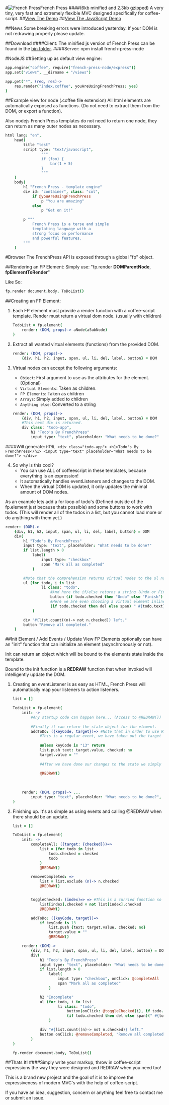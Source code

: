 #![French Press](http://dylanpiercey.com/img/fp.png)French Press 
####(6kb minified and 2.3kb gzipped)
A very tiny, very fast and extremely flexible MVC designed specifically for coffee-script.
##[View The Demo](https://github.com/DylanPiercey/FPMusic)
##[View The JavaScript Demo](https://github.com/DylanPiercey/FPMusicJS)

##News
Some breaking errors were introduced yesterday. If your DOM is not redrawing properly please update.

##Download
####Client:
The minified js version of French Press can be found in the [bin folder](https://github.com/DylanPiercey/FrenchPress/blob/master/bin/frenchpress.min.js).
####Server:
    npm install french-press-node

#NodeJS
##Setting up as default view engine:

```CoffeeScript
app.engine("coffee", require("french-press-node/express"))
app.set("views", __dirname + "/views")

app.get("*", (req, res)->
    res.render("index.coffee", youAreUsingFrenchPress: yes)
)
```

##Example view for node (.coffee file extension)
All html elements are automatically exposed as functions. (Do not need to extract them from the DOM, or export a function).

Also nodejs French Press templates do not need to return one node, they can return as many outer nodes as necessary.
```CoffeeScript
html lang: "en",
    head(
        title "test"
        script type: "text/javascript",
                """
                if (foo) {
                    bar(1 + 5)
                }
                """
    )
    body(
        h1 "French Press - template engine"
        div id: "container", class: "col",
            if @youAreUsingFrenchPress
                p "You are amazing"
            else
                p "Get on it!"

        p """
            French Press is a terse and simple
            templating language with a
            strong focus on performance
            and powerful features.
        """
    )
```

#Browser
The FrenchPress API is exposed through a global "fp" object.

##Rendering an FP Element:
Simply use: "fp.render **DOMParentNode**, **fpElementToRender**"

Like So:

```CoffeeScript
fp.render document.body, ToDoList()
```

##Creating an FP Element:

1. Each FP element must provide a render function with a coffee-script template.
Render must return a virtual dom node. (usually with children)
    ```CoffeeScript
    TodoList = fp.element(
        render: (DOM, props)-> aNode(aSubNode)
    )
    ```

2. Extract all wanted virtual elements (functions) from the provided DOM.
    ```CoffeeScript
    render: (DOM, props)->
        {div, h1, h2, input, span, ul, li, del, label, button} = DOM
    ```
        
3. Virtual nodes can accept the following arguments:
    + `Object`: First argument to use as the attributes for the element. (Optional)
    + `Virtual Elements`: Taken as children.
    + `FP Elements`: Taken as children
    + `Arrays`: Simply added to children
    + `Anything else`: Converted to a string 
    ```CoffeeScript
    render: (DOM, props)->
        {div, h1, h2, input, span, ul, li, del, label, button} = DOM
        #This next div is returned.
        div class: "todo-app",
            h1 "Todo's By FrenchPress" 
            input type: "text", placeholder: "What needs to be done?"
    ```
####Will generate:
    ```HTML
    <div class="todo-app">
        <h1>Todo's By FrenchPress</h1>
        <input type="text" placeholder="What needs to be done?">
    </div>
    ```
        
4. So why is this cool?
    + You can use ALL of coffeescript in these templates, because everything is an expression!
    + It automatically handles eventListeners and changes to the DOM.
    + When the virtual DOM is updated, it only updates the minimal amount of DOM nodes.
    
As an example lets add a for loop of todo's (Defined outside of the fp.element just because thats possible) and some buttons to work with todos. (This will render all of the todos in a list, but you cannot load more or do anything with them yet.)

```CoffeeScript
render: (DOM)->
    {div, h1, h2, input, span, ul, li, del, label, button} = DOM
    div(
        h1 "Todo's By FrenchPress"
        input type: "text", placeholder: "What needs to be done?"
        if list.length > 0
            label(
                input type: "checkbox"
                span "Mark all as completed"
            )

        #Note that the comprehension returns virtual nodes to the ul node. "When" filters work too!
        ul (for todo, i in list
                li class: "todo",
                    #And here the if/else returns a string (Undo or Finish)
                    button (if todo.checked then "Undo" else "Finish")
                    #Here we are even choosing a virtual element inline based on the status of the todo (del or span element)
                    (if todo.checked then del else span) " #{todo.text}"
            )

        div "#{list.count((n)-> not n.checked)} left."
        button "Remove all completed."
    )
```

##Init Element / Add Events / Update View
FP Elements optionally can have an "init" function that can initialize an element (asynchronously or not).

Init can return an object which will be bound to the elements state inside the template.

Bound to the init function is a **REDRAW** function that when invoked will intelligently update the DOM.

1. Creating an eventListener is as easy as HTML, French Press will automatically map your listeners to action listeners.
    ```CoffeeScript
    list = []
    
    TodoList = fp.element(
        init: ->
            #Any startup code can happen here... (Access to @REDRAW())
            
            #Finally it can return the state object for the element.
            addToDo: ({keyCode, target})=> #Note that in order to use REDRAW we must bind with fat arrow.
                #This is a regular event, we have taken out the target element to get the value, as well as the keycode.
                
                unless keyCode is "13" return
                list.push text: target.value, checked: no
                target.value = ""
                
                #After we have done our changes to the state we simply call @REDRAW() to fix the updated elements.
                
                @REDRAW()
            
        
        
        render: (DOM, props)-> ...
            input type: "text", placeholder: "What needs to be done?", *onKeyUp*: @addToDo
    )
    ```
    
2. Finishing up.
It's as simple as using events and calling @REDRAW when there should be an update.
    ```CoffeeScript
    list = []
    
    ToDoList = fp.element(
        init: ->
            completeAll: ({target: {checked}})=>
                list = (for todo in list
                    todo.checked = checked
                    todo
                )
                @REDRAW()
    
            removeCompleted: =>
                list = list.exclude (n)-> n.checked
                @REDRAW()
    
    
            toggleChecked: (index)=> => #This is a curried function so that I can pass in some state to the event listener, extremely useful.
                list[index].checked = not list[index].checked
                @REDRAW()
    
            addToDo: ({keyCode, target})=>
                if keyCode is 13
                    list.push {text: target.value, checked: no}
                    target.value = ""
                    @REDRAW()
    
        render: (DOM)->
            {div, h1, h2, input, span, ul, li, del, label, button} = DOM
            div(
                h1 "Todo's By FrenchPress"
                input type: "text", placeholder: "What needs to be done?", onKeyDown: @addToDo
                if list.length > 0
                    label(
                        input type: "checkbox", onClick: @completeAll
                        span "Mark all as completed"
                    )
    
                h2 "Incomplete"
                ul (for todo, i in list
                        li class: "todo",
                            button(onClick: @toggleChecked(i), if todo.checked then "Undo" else "Finish")
                            (if todo.checked then del else span)(" #{todo.text}")
                    )
    
                div "#{list.count((n)-> not n.checked)} left."
                button onClick: @removeCompleted, "Remove all completed."
            )
    )
    
    fp.render document.body, ToDoList()
    ```

##Thats It!
####Simply write your markup, throw in coffee-script expressions the way they were designed and REDRAW when you need too!

This is a brand new project and the goal of it is to improve the expressiveness of modern MVC's with the help of coffee-script.

If you have an idea, suggestion, concern or anything feel free to contact me or submit an issue.